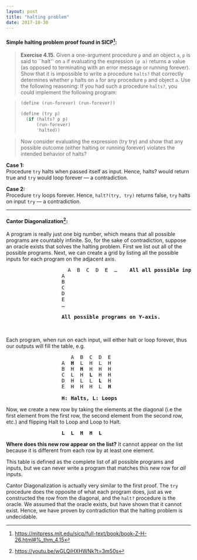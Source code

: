 ```yaml
---
layout: post
title: "halting problem"
date: 2017-10-30
---
```


#### Simple halting problem proof found in SICP[^1]:


> **Exercise 4.15.**  Given a one-argument procedure `p` and an object `a`, `p`
> is said to \`\`halt'' on `a` if evaluating the expression `(p a)` returns a
> value (as opposed to terminating with an error message or running forever).
> Show that it is impossible to write a procedure `halts?` that correctly
> determines whether `p` halts on `a` for any procedure `p` and object `a`. Use
> the following reasoning: If you had such a procedure `halts?`, you could
> implement the following program:


> ```scheme
> (define (run-forever) (run-forever))
> 
> (define (try p)
>   (if (halts? p p)
>       (run-forever)
>       'halted))
> ```

> Now consider evaluating the expression (try try) and show that any possible
> outcome (either halting or running forever) violates the intended behavior of
> halts?

[^1]: https://mitpress.mit.edu/sicp/full-text/book/book-Z-H-26.html#%_thm_4.15


**Case 1:**  
Procedure `try` halts when passed itself as input. Hence, halts? would return
true and `try` would loop forever &mdash; a contradiction.

**Case 2:**  
Procedure `try` loops forever. Hence, `halt?(try, try)` returns false, `try`
halts on input `try` &mdash; a contradiction.

--------------------------------------------------------------------------------

#### Cantor Diagonalization[^2]:

A program is really just one big number, which means that all possible programs
are countably infinite.  So, for the sake of contradiction, suppose an oracle
exists that solves the halting problem. First we list out all of the possible
programs. Next, we can create a grid by listing all the possible inputs for
each program on the adjacent axis.

<pre style="margin-left: 30%;">
  A  B  C  D  E  …    <b>All all possible inputs on X-axis.</b>
A
B
C
D
E
…

<b>All possible programs on Y-axis.</b>


</pre>

Each program, when run on each input, will either halt or loop forever, thus
our outputs will fill the table, e.g.

<pre style="margin-left: 30%;">
   A  B  C  D  E
A  <b>H</b>  L  H  L  H
B  H  <b>H</b>  H  H  H
C  L  H  <b>L</b>  H  H
D  H  L  L  <b>L</b>  H
E  H  H  H  L  <b>H</b>

<b>H: Halts, L: Loops</b>
</pre>


Now, we create a new row by taking the elements at the diagonal (i.e the first
element from the first row, the second element from the second row, etc.) and
flipping Halt to Loop and Loop to Halt.

<pre style="margin-left: 30%;">
<b>L  L  H  H  L</b>
</pre>

**Where does this new row appear on the list?**
It cannot appear on the list because it is different from each row by at least
one element.

This table is defined as the complete list of all possible programs and inputs,
but we can never write a program that matches this new row for _all_ inputs.

Cantor Diagonalization is actually very similar to the first proof. The `try`
procedure does the opposite of what each program does, just as we constructed
the row from the diagonal, and the `halt?` procedure is the oracle. We assumed
that the oracle exists, but have shown that it cannot exist. Hence, we have
proven by contradiction that the halting problem is undecidable.

[^2]: https://youtu.be/wGLQiHXHWNk?t=3m50s


